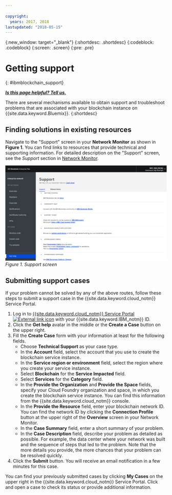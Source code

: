 ```yaml
---

copyright:
  years: 2017, 2018
lastupdated: "2018-05-15"
---
```


{:new_window: target="_blank"}
{:shortdesc: .shortdesc}
{:codeblock: .codeblock}
{:screen: .screen}
{:pre: .pre}


# Getting support
{: #ibmblockchain_support}


***[Is this page helpful? Tell us.](https://www.surveygizmo.com/s3/4501493/IBM-Blockchain-Documentation)***


There are several mechanisms available to obtain support and troubleshoot problems that are associated with your blockchain instance on {{site.data.keyword.Bluemix}}.
{:shortdesc}


## Finding solutions in existing resources

Navigate to the "Support" screen in your **Network Monitor** as shown in **Figure 1**.  You can find links to resources that provide technical and supporting information.  For detailed description on the "Support" screen, see the *Support* section in [Network Monitor](v10_dashboard.html).

![Support screen](images/support.png "Support screen")
*Figure 1. Support screen*


## Submitting support cases

If your problem cannot be solved by any of the above routes, follow these steps to submit a support case in the {{site.data.keyword.cloud_notm}} Service Portal.

1. Log in to [{{site.data.keyword.cloud_notm}} Service Portal ![External link icon](images/external_link.svg "External link icon")](https://ibm.biz/ibmcloudsupport) with your {{site.data.keyword.IBM_notm}} ID.
2. Click the **Get help** avatar in the middle or the **Create a Case** button on the upper right.
3. Fill the **Create Case** form with your information at least for the following fields.  
    - Choose **Technical Support** as your case type.
    - In the **Account** field, select the account that you use to create the blockchain service instance.
    - In the **Service region or environment** field, select the region where you create your service instance.
    - Select **Blockchain** for the **Service Impacted** field.
    - Select **Services** for the **Category** field.
    - In the **Provide the Organization** and **Provide the Space** fields, specify your Cloud Foundry organization and space, in which you create the blockchain service instance.  You can find this information from the {{site.data.keyword.cloud_notm}} console.
    - In the **Provide the Resource** field, enter your blockchain network ID. You can find the network ID by clicking the **Connection Profile** button at the upper right of the **Overview** screen in your Network Monitor.
    - In the **Case Summary** field, enter a short summary of your problem.
    - In the **Case Description** field, describe your problem as detailed as possible.  For example, the data center where your network was built and the sequence of steps that led to the problem.  Note that the more details you provide, the more chances that your problem can be resolved quickly.
4. Click the **Submit** button.  You will receive an email notification in a few minutes for this case.


You can find your previously submitted cases by clicking **My Cases** on the upper right in the {{site.data.keyword.cloud_notm}} Service Portal.  Click and open a case to check its status or provide additional information.
